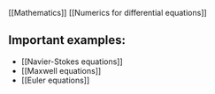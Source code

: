[[Mathematics]]
[[Numerics for differential equations]]


## Important examples:
- [[Navier-Stokes equations]]
- [[Maxwell equations]]
- [[Euler equations]]

